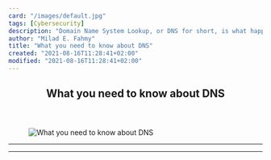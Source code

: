 ```yaml
---
card: "/images/default.jpg"
tags: [Cybersecurity]
description: "Domain Name System Lookup, or DNS for short, is what happens "
author: "Milad E. Fahmy"
title: "What you need to know about DNS"
created: "2021-08-16T11:28:41+02:00"
modified: "2021-08-16T11:28:41+02:00"
---
```

<div class="site-wrapper">
<main id="site-main" class="site-main outer">
<div class="inner">
<article class="post-full post tag-cybersecurity tag-internet tag-technology ">
<header class="post-full-header">
<h1 class="post-full-title">What you need to know about DNS</h1>
</header>
<figure class="post-full-image">
<picture>
<source media="(max-width: 700px)" sizes="1px" srcset="data:image/gif;base64,R0lGODlhAQABAIAAAAAAAP///yH5BAEAAAAALAAAAAABAAEAAAIBRAA7 1w">
<source media="(min-width: 701px)" sizes="(max-width: 800px) 400px,
(max-width: 1170px) 700px,
1400px" srcset="/news/content/images/size/w300/2019/06/nasa-53884-unsplash.jpg 300w,
/news/content/images/size/w600/2019/06/nasa-53884-unsplash.jpg 600w,
/news/content/images/size/w1000/2019/06/nasa-53884-unsplash.jpg 1000w,
/news/content/images/size/w2000/2019/06/nasa-53884-unsplash.jpg 2000w">
<img onerror="this.style.display='none'" src="/news/content/images/size/w2000/2019/06/nasa-53884-unsplash.jpg" alt="What you need to know about DNS">
</picture>
</figure>
<section class="post-full-content">
<div class="post-content">
</div>
<hr>
<hr>
</section>
</article>
</div>
</main>
</div>
<!-- Google Tag Manager (noscript) -->
<!-- End Google Tag Manager (noscript) -->
